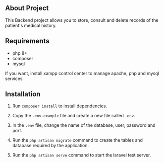 ## About Project

This Backend project allows you to store, consult and delete records of the patient's medical history.

## Requirements

 - php 8+
 - composer
 - mysql

If you want, install xampp control center to manage apache, php and mysql services

## Installation

1. Run ```composer install``` to install dependencies.

2. Copy the ```.env.example``` file and create a new file called ```.env```.

3. In the ```.env``` file, change the name of the database, user, password and port.

4. Run the ```php artisan migrate``` command to create the tables and database required by the application.

5. Run the ```php artisan serve``` command to start the laravel test server.
